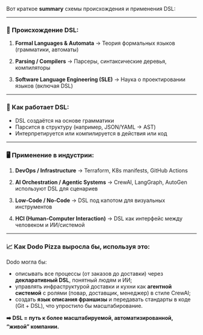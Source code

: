 Вот краткое **summary** схемы происхождения и применения DSL:

---

### 🧬 Происхождение DSL:

1. **Formal Languages & Automata**
   → Теория формальных языков (грамматики, автоматы)

2. **Parsing / Compilers**
   → Парсеры, синтаксические деревья, компиляторы

3. **Software Language Engineering (SLE)**
   → Наука о проектировании языков (включая DSL)

---

### 🧠 Как работает DSL:

* DSL создаётся на основе грамматики
* Парсится в структуру (например, JSON/YAML → AST)
* Интерпретируется или компилируется в действия или код

---

### 🖥 Применение в индустрии:

1. **DevOps / Infrastructure**
   → Terraform, K8s manifests, GitHub Actions

2. **AI Orchestration / Agentic Systems**
   → CrewAI, LangGraph, AutoGen используют DSL для сценариев

3. **Low-Code / No-Code**
   → DSL под капотом для визуальных инструментов

4. **HCI (Human-Computer Interaction)**
   → DSL как интерфейс между человеком и ИИ/системой

---

### 📈 Как Dodo Pizza выросла бы, используя это:

Dodo могла бы:

* описывать все процессы (от заказов до доставки) через **декларативный DSL**, понятный людям и ИИ;
* управлять инфраструктурой доставки и кухни как **агентной системой** с ролями (повар, доставщик, менеджер) в стиле CrewAI;
* создать **язык описания франшизы** и передавать стандарты в коде (Git + DSL), что упростило бы масштабирование.

**➡️ DSL = путь к более масштабируемой, автоматизированной, “живой” компании.**

